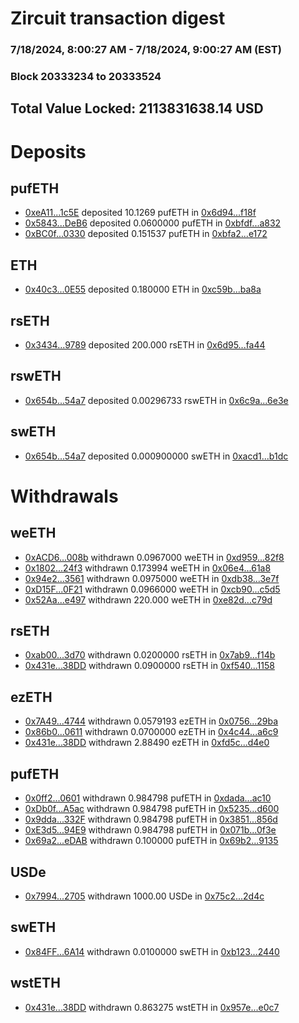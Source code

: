# Zircuit transaction digest
### 7/18/2024, 8:00:27 AM - 7/18/2024, 9:00:27 AM (EST)
### Block 20333234 to 20333524

## Total Value Locked: 2113831638.14 USD

# Deposits
## pufETH
- [0xeA11...1c5E](https://etherscan.io/address/0xeA11dc4d61a374D96F287F368E1d141A64Bc1c5E) deposited 10.1269 pufETH in [0x6d94...f18f](https://etherscan.io/tx/0xeA11dc4d61a374D96F287F368E1d141A64Bc1c5E)
- [0x5843...DeB6](https://etherscan.io/address/0x5843477a89AA941EF547B6eEbAd59F222729DeB6) deposited 0.0600000 pufETH in [0xbfdf...a832](https://etherscan.io/tx/0x5843477a89AA941EF547B6eEbAd59F222729DeB6)
- [0xBC0f...0330](https://etherscan.io/address/0xBC0f79D681F752123e439FE5B39C32E120500330) deposited 0.151537 pufETH in [0xbfa2...e172](https://etherscan.io/tx/0xBC0f79D681F752123e439FE5B39C32E120500330)
## ETH
- [0x40c3...0E55](https://etherscan.io/address/0x40c3686390c78a0c67e1E224dE8dE20AAF550E55) deposited 0.180000 ETH in [0xc59b...ba8a](https://etherscan.io/tx/0x40c3686390c78a0c67e1E224dE8dE20AAF550E55)
## rsETH
- [0x3434...9789](https://etherscan.io/address/0x34349c5569e7B846c3558961552D2202760A9789) deposited 200.000 rsETH in [0x6d95...fa44](https://etherscan.io/tx/0x34349c5569e7B846c3558961552D2202760A9789)
## rswETH
- [0x654b...54a7](https://etherscan.io/address/0x654b1DE76443C423aFD304583EBa886fE66b54a7) deposited 0.00296733 rswETH in [0x6c9a...6e3e](https://etherscan.io/tx/0x654b1DE76443C423aFD304583EBa886fE66b54a7)
## swETH
- [0x654b...54a7](https://etherscan.io/address/0x654b1DE76443C423aFD304583EBa886fE66b54a7) deposited 0.000900000 swETH in [0xacd1...b1dc](https://etherscan.io/tx/0x654b1DE76443C423aFD304583EBa886fE66b54a7)
# Withdrawals
## weETH
- [0xACD6...008b](https://etherscan.io/address/0xACD693b7E1F816adA5eA7C896828EC30972b008b) withdrawn 0.0967000 weETH in [0xd959...82f8](https://etherscan.io/tx/0xACD693b7E1F816adA5eA7C896828EC30972b008b)
- [0x1802...24f3](https://etherscan.io/address/0x1802714B2Ab363B477699d14C910B5a5615824f3) withdrawn 0.173994 weETH in [0x06e4...61a8](https://etherscan.io/tx/0x1802714B2Ab363B477699d14C910B5a5615824f3)
- [0x94e2...3561](https://etherscan.io/address/0x94e2090B4bb274656a923072E4a3ac6165823561) withdrawn 0.0975000 weETH in [0xdb38...3e7f](https://etherscan.io/tx/0x94e2090B4bb274656a923072E4a3ac6165823561)
- [0xD15F...0F21](https://etherscan.io/address/0xD15F837Fc9004b8B25e8D0dD27927c20D9100F21) withdrawn 0.0966000 weETH in [0xcb90...c5d5](https://etherscan.io/tx/0xD15F837Fc9004b8B25e8D0dD27927c20D9100F21)
- [0x52Aa...e497](https://etherscan.io/address/0x52Aa899454998Be5b000Ad077a46Bbe360F4e497) withdrawn 220.000 weETH in [0xe82d...c79d](https://etherscan.io/tx/0x52Aa899454998Be5b000Ad077a46Bbe360F4e497)
## rsETH
- [0xab00...3d70](https://etherscan.io/address/0xab006Ef2d32AA31046eD944a5e3fB334c7103d70) withdrawn 0.0200000 rsETH in [0x7ab9...f14b](https://etherscan.io/tx/0xab006Ef2d32AA31046eD944a5e3fB334c7103d70)
- [0x431e...38DD](https://etherscan.io/address/0x431e1Be349f7C4088b735f11FA800C734B9e38DD) withdrawn 0.0900000 rsETH in [0xf540...1158](https://etherscan.io/tx/0x431e1Be349f7C4088b735f11FA800C734B9e38DD)
## ezETH
- [0x7A49...4744](https://etherscan.io/address/0x7A493Be5c2ce014cD049Bf178a1ac0Db1B434744) withdrawn 0.0579193 ezETH in [0x0756...29ba](https://etherscan.io/tx/0x7A493Be5c2ce014cD049Bf178a1ac0Db1B434744)
- [0x86b0...0611](https://etherscan.io/address/0x86b071407295ccB45bE67aeA37a4F07180010611) withdrawn 0.0700000 ezETH in [0x4c44...a6c9](https://etherscan.io/tx/0x86b071407295ccB45bE67aeA37a4F07180010611)
- [0x431e...38DD](https://etherscan.io/address/0x431e1Be349f7C4088b735f11FA800C734B9e38DD) withdrawn 2.88490 ezETH in [0xfd5c...d4e0](https://etherscan.io/tx/0x431e1Be349f7C4088b735f11FA800C734B9e38DD)
## pufETH
- [0x0ff2...0601](https://etherscan.io/address/0x0ff254660e3AA79137CF301aB94218894BE20601) withdrawn 0.984798 pufETH in [0xdada...ac10](https://etherscan.io/tx/0x0ff254660e3AA79137CF301aB94218894BE20601)
- [0xDb0f...A5ac](https://etherscan.io/address/0xDb0fC40a7F4caD4d2694b451D84638b83881A5ac) withdrawn 0.984798 pufETH in [0x5235...d600](https://etherscan.io/tx/0xDb0fC40a7F4caD4d2694b451D84638b83881A5ac)
- [0x9dda...332F](https://etherscan.io/address/0x9ddaeb0C27d86dc70525125AA8d765c04A04332F) withdrawn 0.984798 pufETH in [0x3851...856d](https://etherscan.io/tx/0x9ddaeb0C27d86dc70525125AA8d765c04A04332F)
- [0xE3d5...94E9](https://etherscan.io/address/0xE3d51018d9A6E552433968d7800c070D753094E9) withdrawn 0.984798 pufETH in [0x071b...0f3e](https://etherscan.io/tx/0xE3d51018d9A6E552433968d7800c070D753094E9)
- [0x69a2...eDAB](https://etherscan.io/address/0x69a28644001eCA50420ef6B5Cb30D886936AeDAB) withdrawn 0.100000 pufETH in [0x69b2...9135](https://etherscan.io/tx/0x69a28644001eCA50420ef6B5Cb30D886936AeDAB)
## USDe
- [0x7994...2705](https://etherscan.io/address/0x7994A41D3574b018C76C246b75DDDFa897A62705) withdrawn 1000.00 USDe in [0x75c2...2d4c](https://etherscan.io/tx/0x7994A41D3574b018C76C246b75DDDFa897A62705)
## swETH
- [0x84FF...6A14](https://etherscan.io/address/0x84FF5b0A8162e60AfC599Ad98D7209eeb36a6A14) withdrawn 0.0100000 swETH in [0xb123...2440](https://etherscan.io/tx/0x84FF5b0A8162e60AfC599Ad98D7209eeb36a6A14)
## wstETH
- [0x431e...38DD](https://etherscan.io/address/0x431e1Be349f7C4088b735f11FA800C734B9e38DD) withdrawn 0.863275 wstETH in [0x957e...e0c7](https://etherscan.io/tx/0x431e1Be349f7C4088b735f11FA800C734B9e38DD)
